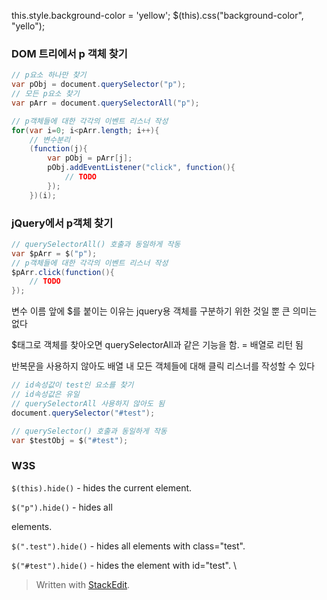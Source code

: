 
this.style.background-color = 'yellow';
$(this).css("background-color", "yello");

### DOM 트리에서 p 객체 찾기
```JAVA
// p요소 하나만 찾기
var pObj = document.querySelector("p");
// 모든 p요소 찾기
var pArr = document.querySelectorAll("p");

// p객체들에 대한 각각의 이벤트 리스너 작성
for(var i=0; i<pArr.length; i++){
	// 변수분리 
	(function(j){
		var pObj = pArr[j];
		pObj.addEventListener("click", function(){
			// TODO
		});
	})(i);
```

### jQuery에서 p객체 찾기
```JAVA
// querySelectorAll() 호출과 동일하게 작동
var $pArr = $("p");
// p객체들에 대한 각각의 이벤트 리스너 작성
$pArr.click(function(){
	// TODO
});
```
변수 이름 앞에 $를 붙이는 이유는 jquery용 객체를 구분하기 위한 것일 뿐 큰 의미는 없다

$태그로 객체를 찾아오면 querySelectorAll과 같은 기능을 함. = 배열로 리턴 됨

반복문을 사용하지 않아도 배열 내 모든 객체들에 대해 클릭 리스너를 작성할 수 있다




```JAVA
// id속성값이 test인 요소를 찾기
// id속성값은 유일
// querySelectorAll 사용하지 않아도 됨
document.querySelector("#test");
```

```JAVA
// querySelector() 호출과 동일하게 작동
var $testObj = $("#test");
```

### W3S
`$(this).hide()`  - hides the current element.

`$("p").hide()`  - hides all <p> elements.

`$(".test").hide()`  - hides all elements with class="test".

`$("#test").hide()`  - hides the element with id="test".
\
> Written with [StackEdit](https://stackedit.io/).
<!--stackedit_data:
eyJoaXN0b3J5IjpbMTU3NDQ1MjU2XX0=
-->